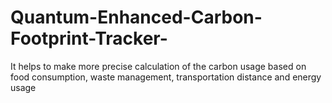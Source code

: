 # Quantum-Enhanced-Carbon-Footprint-Tracker-
It helps to make more precise calculation of the carbon usage based  on food consumption, waste management, transportation distance and energy usage
